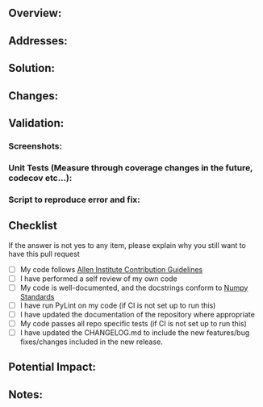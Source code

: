 <!--The following template outlines the expectations for a PR created
by a member of Marmot team. All of the following sections should be filled
out for a PR to be reviewed quickly and correctly. Just remember, don't take yourself
too too seriously ;)-->

## Overview:
<!--Give a brief overview of the issue you are solving. Succinctly
explain the GitHub issue you are addressing and the underlying problem
of the ticket. The commit header and body should also include this
message, for good commit messages see https://chris.beams.io/posts/git-commit/

Example: This issue is targetting adding a new feature to do <task>. This task is
desired for <use case of task> and produces <new outputs>. I added the feature to
<location of added feature>, it takes as input <list of inputs> and outputs <list of
outputs>.-->

## Addresses:
<!--Add a link to the issue this is resolving, either url or #<issue_number>

Example: Addresses #<issue number>-->

## Solution:
<!--Outline your solution to the previously described issue and
underlying cause. This section should include a brief description of
your proposed solution and how it addresses the cause of the ticket.
Don't kill yourself with detail, overviews are fine no need to go line by 
line.

Example: This was a complex feature to add as it required generating <output>
from <input> this required the use of additional inputs <other inputs>. This feature 
generates this output by doing the following steps <numbered list of steps with descriptions>-->

## Changes:
<!--Include a bulleted list or check box list of the implemented changes
in brief, as well as the addition of supplementary materials(unit tests,
integration tests, etc

Example: Below is a bulleted list of changes that were made to the codebase
<Bulleted list of changes>-->

## Validation:
<!--Describe how you have validated that your solution addresses the
root cause of the ticket. What have you done to ensure that your
addition is bug free and works as expected? Please provide specific
instructions so we can reproduce and list any relevant details about
your configuration
Example: I have validated my PR by doing the following, <description of how
and what data was used to validate>

### Screenshots: <Screenshots showing validation>
### Unit Tests: <Showing Unit tests passing> (if CI is not setup)
### Script: <script to reproduce the validation (can be used on any branch to validate it fixes the problem and the problem exists)>-->
### Screenshots:
### Unit Tests (Measure through coverage changes in the future, codecov etc...):
### Script to reproduce error and fix:

## Checklist
If the answer is not yes to any item, please explain why you still want to have this pull request
- [ ] My code follows
      [Allen Institute Contribution Guidelines](https://github.com/AllenInstitute/AllenSDK/blob/master/CONTRIBUTING.md)
- [ ] I have performed a self review of my own code
- [ ] My code is well-documented, and the docstrings conform to
      [Numpy Standards](https://numpydoc.readthedocs.io/en/latest/format.html)
- [ ] I have run PyLint on my code (if CI is not set up to run this)
- [ ] I have updated the documentation of the repository where
      appropriate
- [ ] My code passes all repo specific tests (if CI is not set up to run this)
- [ ] I have updated the CHANGELOG.md to include the new features/bug fixes/changes included in the new release.

## Potential Impact:
<!--Use this section to explain what’s (the worst) impact if this pull request does not work as expected? Ask yourself
could this break a production service? If so, what have you done to mitigate the potential impact?

Example: This change could potentially impact the results of <insert functions or classes impacted> because they 
now make use of this new feature for generating their outputs of <list outputs>. I have validated that with the current
testing data these outputs do not change, but their may be a bug that was not caught.-->

## Notes:
<!-- Use this section to add anything you think worth mentioning to the
reader of the issue.

Example: This new feature provides a lot of infrastructure for providing <new feature or service> down the road. We might want to consider
this down the road. I also noticed that we could improve <other feature> by replacing some of our logic with <new logic or method that could be introduced>.-->
